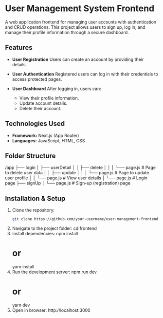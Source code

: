# User Management System Frontend

A web application frontend for managing user accounts with authentication and CRUD operations. This project allows users to sign up, log in, and manage their profile information through a secure dashboard.

## Features

- **User Registration**
  Users can create an account by providing their details.

- **User Authentication**
  Registered users can log in with their credentials to access protected pages.

- **User Dashboard**
  After logging in, users can:
  - View their profile information.
  - Update account details.
  - Delete their account.

## Technologies Used

- **Framework:** Next.js (App Router)
- **Languages:** JavaScript, HTML, CSS

## Folder Structure

/app
├── login
│ ├── userDetail
│ │ ├── delete
│ │ │ └── page.js # Page to delete user data
│ │ ├── update
│ │ │ └── page.js # Page to update user profile
│ │ └── page.js # View user details
│ └── page.js # Login page
├── signUp
│ └── page.js # Sign-up (registration) page


## Installation & Setup

1. Clone the repository:
   ```bash
   git clone https://github.com/your-username/user-management-frontend.git


1. Navigate to the project folder:
   cd frontend
2. Install dependencies:
   npm install
   # or
   yarn install
3. Run the development server:
    npm run dev
    # or
    yarn dev
4. Open in browser:
   http://localhost:3000